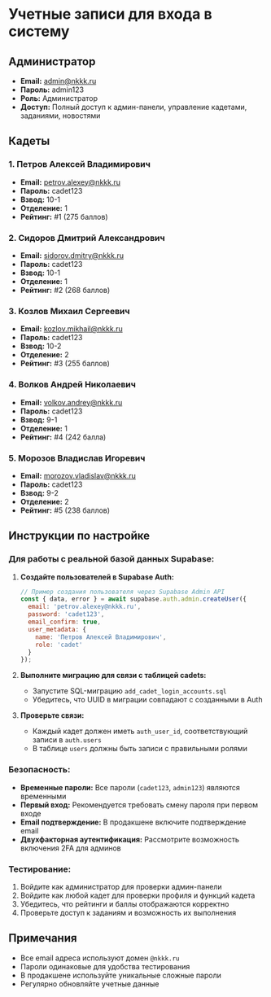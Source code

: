 # Учетные записи для входа в систему

## Администратор

- **Email:** admin@nkkk.ru
- **Пароль:** admin123
- **Роль:** Администратор
- **Доступ:** Полный доступ к админ-панели, управление кадетами, заданиями, новостями

## Кадеты

### 1. Петров Алексей Владимирович
- **Email:** petrov.alexey@nkkk.ru
- **Пароль:** cadet123
- **Взвод:** 10-1
- **Отделение:** 1
- **Рейтинг:** #1 (275 баллов)

### 2. Сидоров Дмитрий Александрович
- **Email:** sidorov.dmitry@nkkk.ru
- **Пароль:** cadet123
- **Взвод:** 10-1
- **Отделение:** 1
- **Рейтинг:** #2 (268 баллов)

### 3. Козлов Михаил Сергеевич
- **Email:** kozlov.mikhail@nkkk.ru
- **Пароль:** cadet123
- **Взвод:** 10-2
- **Отделение:** 2
- **Рейтинг:** #3 (255 баллов)

### 4. Волков Андрей Николаевич
- **Email:** volkov.andrey@nkkk.ru
- **Пароль:** cadet123
- **Взвод:** 9-1
- **Отделение:** 1
- **Рейтинг:** #4 (242 балла)

### 5. Морозов Владислав Игоревич
- **Email:** morozov.vladislav@nkkk.ru
- **Пароль:** cadet123
- **Взвод:** 9-2
- **Отделение:** 2
- **Рейтинг:** #5 (238 баллов)

## Инструкции по настройке

### Для работы с реальной базой данных Supabase:

1. **Создайте пользователей в Supabase Auth:**
   ```javascript
   // Пример создания пользователя через Supabase Admin API
   const { data, error } = await supabase.auth.admin.createUser({
     email: 'petrov.alexey@nkkk.ru',
     password: 'cadet123',
     email_confirm: true,
     user_metadata: {
       name: 'Петров Алексей Владимирович',
       role: 'cadet'
     }
   });
   ```

2. **Выполните миграцию для связи с таблицей cadets:**
   - Запустите SQL-миграцию `add_cadet_login_accounts.sql`
   - Убедитесь, что UUID в миграции совпадают с созданными в Auth

3. **Проверьте связи:**
   - Каждый кадет должен иметь `auth_user_id`, соответствующий записи в `auth.users`
   - В таблице `users` должны быть записи с правильными ролями

### Безопасность:

- **Временные пароли:** Все пароли (`cadet123`, `admin123`) являются временными
- **Первый вход:** Рекомендуется требовать смену пароля при первом входе
- **Email подтверждение:** В продакшене включите подтверждение email
- **Двухфакторная аутентификация:** Рассмотрите возможность включения 2FA для админов

### Тестирование:

1. Войдите как администратор для проверки админ-панели
2. Войдите как любой кадет для проверки профиля и функций кадета
3. Убедитесь, что рейтинги и баллы отображаются корректно
4. Проверьте доступ к заданиям и возможность их выполнения

## Примечания

- Все email адреса используют домен `@nkkk.ru`
- Пароли одинаковые для удобства тестирования
- В продакшене используйте уникальные сложные пароли
- Регулярно обновляйте учетные данные